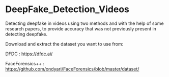 # DeepFake_Detection_Videos
Detecting deepfake in videos using two methods and with the help of some research papers, to provide accuracy that was not previously present in detecting deepfake.


Download and extract the dataset you want to use from:

DFDC : https://dfdc.ai/

FaceForensics++ : https://github.com/ondyari/FaceForensics/blob/master/dataset/

